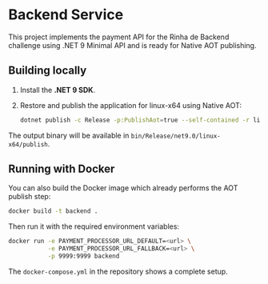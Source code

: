 # Backend Service

This project implements the payment API for the Rinha de Backend challenge using .NET 9 Minimal API and is ready for Native AOT publishing.

## Building locally

1. Install the **.NET 9 SDK**.
2. Restore and publish the application for linux-x64 using Native AOT:

   ```bash
   dotnet publish -c Release -p:PublishAot=true --self-contained -r linux-x64
   ```

The output binary will be available in `bin/Release/net9.0/linux-x64/publish`.

## Running with Docker

You can also build the Docker image which already performs the AOT publish step:

```bash
docker build -t backend .
```

Then run it with the required environment variables:

```bash
docker run -e PAYMENT_PROCESSOR_URL_DEFAULT=<url> \
           -e PAYMENT_PROCESSOR_URL_FALLBACK=<url> \
           -p 9999:9999 backend
```

The `docker-compose.yml` in the repository shows a complete setup.
